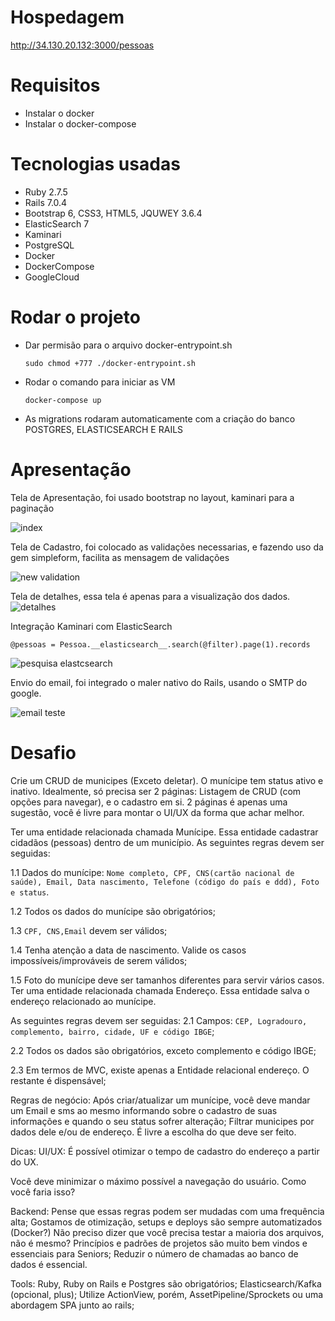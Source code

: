 # Hospedagem

  http://34.130.20.132:3000/pessoas

# Requisitos
* Instalar o docker
* Instalar o docker-compose

# Tecnologias usadas
* Ruby 2.7.5
* Rails 7.0.4
* Bootstrap 6, CSS3, HTML5, JQUWEY 3.6.4
* ElasticSearch 7
* Kaminari
* PostgreSQL
* Docker
* DockerCompose
* GoogleCloud

# Rodar o projeto
* Dar permisão para o arquivo docker-entrypoint.sh

  `sudo chmod +777 ./docker-entrypoint.sh`
  
* Rodar o comando para iniciar as VM

  `docker-compose up`

* As migrations rodaram automaticamente com a criação do banco POSTGRES, ELASTICSEARCH E RAILS

# Apresentação

Tela de Apresentação, foi usado bootstrap no layout, kaminari para a paginação

![index](https://user-images.githubusercontent.com/13799390/224587181-dcdb1325-b5ac-41a9-bd5e-eab991763841.png)

Tela de Cadastro, foi colocado as validações necessarias, e fazendo uso da gem simpleform, facilita as mensagem de validações

![new validation](https://user-images.githubusercontent.com/13799390/224587184-78d0c061-fd75-42b9-bb69-b4cd22394dbe.png)

Tela de detalhes, essa tela é apenas para a visualização dos dados.
![detalhes](https://user-images.githubusercontent.com/13799390/224587177-ee641cd3-363c-4f37-a77c-06fbbdc5dd5c.png)

Integração Kaminari com ElasticSearch

`@pessoas = Pessoa.__elasticsearch__.search(@filter).page(1).records`

![pesquisa elastcsearch](https://user-images.githubusercontent.com/13799390/224587185-605f38ab-9628-4ffd-ad3c-90e66e44c116.png)

Envio do email, foi integrado o maler nativo do Rails, usando o SMTP do google.

![email teste](https://user-images.githubusercontent.com/13799390/224721592-23f91f47-7989-46ee-b208-5af762843d04.png)





# Desafio
Crie um CRUD de municipes (Exceto deletar). O munícipe tem status ativo e inativo. Idealmente, só precisa ser 2 páginas: Listagem de CRUD (com opções para navegar), e o cadastro em si. 2 páginas é apenas uma sugestão, você é livre para montar o UI/UX da forma que achar melhor. 

Ter uma entidade relacionada chamada Munícipe. Essa entidade cadastrar cidadãos (pessoas) dentro de um município. As seguintes regras devem ser seguidas:

1.1 Dados do munícipe: `Nome completo, CPF, CNS(cartão nacional de saúde), Email, Data nascimento, Telefone (código do país e ddd), Foto e status`. 

1.2 Todos os dados do munícipe são obrigatórios; 

1.3 `CPF, CNS,Email` devem ser válidos; 

1.4 Tenha atenção a data de nascimento. Valide os casos impossíveis/improváveis de serem válidos; 

1.5 Foto do munícipe deve ser tamanhos diferentes para servir vários casos. Ter uma entidade relacionada chamada Endereço. Essa entidade salva o endereço relacionado ao munícipe. 

As seguintes regras devem ser seguidas: 
2.1 Campos: `CEP, Logradouro, complemento, bairro, cidade, UF e código IBGE`; 

2.2 Todos os dados são obrigatórios, exceto complemento e código IBGE; 

2.3 Em termos de MVC, existe apenas a Entidade relacional endereço. O restante é dispensável; 

Regras de negócio: 
Após criar/atualizar um munícipe, você deve mandar um Email e sms ao mesmo informando sobre o cadastro de suas informações e quando o seu status sofrer alteração; Filtrar municipes por dados dele e/ou de endereço. É livre a escolha do que deve ser feito. 

Dicas: 
UI/UX: É possível otimizar o tempo de cadastro do endereço a partir do UX.

Você deve minimizar o máximo possível a navegação do usuário. Como você faria isso? 

Backend: 
Pense que essas regras podem ser mudadas com uma frequência alta; Gostamos de otimização, setups e deploys são sempre automatizados (Docker?) Não preciso dizer que você precisa testar a maioria dos arquivos, não é mesmo? Princípios e padrões de projetos são muito bem vindos e essenciais para Seniors; Reduzir o número de chamadas ao banco de dados é essencial. 

Tools: 
Ruby, Ruby on Rails e Postgres são obrigatórios; Elasticsearch/Kafka (opcional, plus); Utilize ActionView, porém, AssetPipeline/Sprockets ou uma abordagem SPA junto ao rails; 






